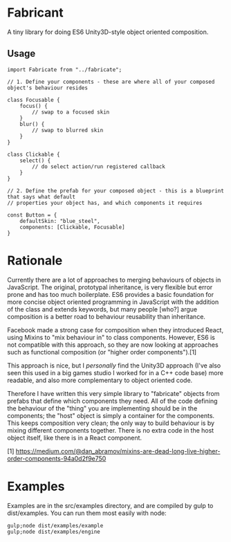 # Fabricant

A tiny library for doing ES6 Unity3D-style object oriented composition.

## Usage

```
import Fabricate from "../fabricate";

// 1. Define your components - these are where all of your composed object's behaviour resides

class Focusable {
	focus() {
		// swap to a focused skin
	}
	blur() {
		// swap to blurred skin
	}
}

class Clickable {
	select() {
		// do select action/run registered callback
	}
}

// 2. Define the prefab for your composed object - this is a blueprint that says what default
// properties your object has, and which components it requires

const Button = {
	defaultSkin: "blue_steel",
	components: [Clickable, Focusable]
}
```

# Rationale

Currently there are a lot of approaches to merging behaviours of objects in JavaScript. The original, prototypal inheritance, is very flexible but error prone and has too much boilerplate. ES6 provides a basic foundation for more concise object oriented programming in JavaScript with the addition of the class and extends keywords, but many people [who?] argue composition is a better road to behaviour reusability than inheritance.

Facebook made a strong case for composition when they introduced React, using Mixins to "mix behaviour in" to class components. However, ES6 is not compatible with this approach, so they are now looking at approaches such as functional composition (or "higher order components").[1]

This approach is nice, but I *personally* find the Unity3D approach (I've also seen this used in a big games studio I worked for in a C++ code base) more readable, and also more complementary to object oriented code.

Therefore I have written this very simple library to "fabricate" objects from prefabs that define which components they need. All of the code defining the behaviour of the "thing" you are implementing should be in the components; the "host" object is simply a container for the components. This keeps composition very clean; the only way to build behaviour is by mixing different components together. There is no extra code in the host object itself, like there is in a React component.

[1] https://medium.com/@dan_abramov/mixins-are-dead-long-live-higher-order-components-94a0d2f9e750

# Examples

Examples are in the src/examples directory, and are compiled by gulp to dist/examples. You can run them most easily with node:

    gulp;node dist/examples/example
    gulp;node dist/examples/engine


